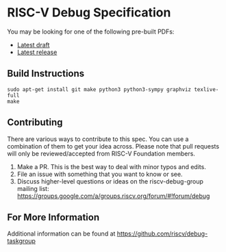RISC-V Debug Specification
==========================

You may be looking for one of the following pre-built PDFs:
* [Latest draft](https://github.com/riscv/riscv-debug-spec/blob/master/riscv-debug-draft.pdf)
* [Latest release](https://github.com/riscv/riscv-debug-spec/blob/release/riscv-debug-release.pdf)

Build Instructions
------------------

```
sudo apt-get install git make python3 python3-sympy graphviz texlive-full
make
```

Contributing
------------------

There are various ways to contribute to this spec. You can use a combination of them to get your idea across.
Please note that pull requests will only be reviewed/accepted from RISC-V Foundation members.

1. Make a PR. This is the best way to deal with minor typos and edits.
2. File an issue with something that you want to know or see.
3. Discuss higher-level questions or ideas on the riscv-debug-group mailing list: https://groups.google.com/a/groups.riscv.org/forum/#!forum/debug

For More Information
------------------

Additional information can be found at
https://github.com/riscv/debug-taskgroup
